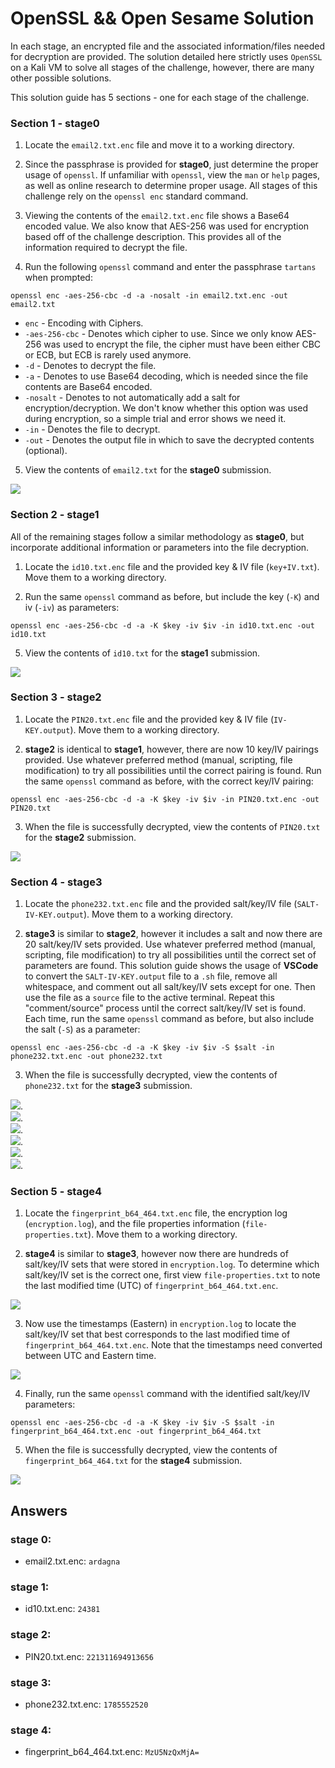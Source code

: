 # OpenSSL && Open Sesame Solution

In each stage, an encrypted file and the associated information/files needed for decryption are provided. The solution detailed here strictly uses `OpenSSL` on a Kali VM to solve all stages of the challenge, however, there are many other possible solutions.

This solution guide has 5 sections - one for each stage of the challenge.

### **Section 1 - stage0**

1. Locate the `email2.txt.enc` file and move it to a working directory.

2. Since the passphrase is provided for **stage0**, just determine the proper usage of `openssl`. If unfamiliar with `openssl`, view the `man` or `help` pages, as well as online research to determine proper usage. All stages of this challenge rely on the `openssl enc` standard command.

3. Viewing the contents of the `email2.txt.enc` file shows a Base64 encoded value. We also know that AES-256 was used for encryption based off of the challenge description. This provides all of the information required to decrypt the file.

4. Run the following `openssl` command and enter the passphrase `tartans` when prompted:

```
openssl enc -aes-256-cbc -d -a -nosalt -in email2.txt.enc -out email2.txt
```

- `enc` - Encoding with Ciphers.
- `-aes-256-cbc` - Denotes which cipher to use. Since we only know AES-256 was used to encrypt the file, the cipher must have been either CBC or ECB, but ECB is rarely used anymore.
- `-d` - Denotes to decrypt the file.
- `-a` - Denotes to use Base64 decoding, which is needed since the file contents are Base64 encoded.
- `-nosalt` - Denotes to not automatically add a salt for encryption/decryption. We don't know whether this option was used during encryption, so a simple trial and error shows we need it.
- `-in` - Denotes the file to decrypt.
- `-out` - Denotes the output file in which to save the decrypted contents (optional).

5. View the contents of `email2.txt` for the **stage0** submission. 

<img src="./img/image1.png">

### **Section 2 - stage1**

All of the remaining stages follow a similar methodology as **stage0**, but incorporate additional information or parameters into the file decryption.

1. Locate the `id10.txt.enc` file and the provided key & IV file (`key+IV.txt`). Move them to a working directory.

2. Run the same `openssl` command as before, but include the key (`-K`) and iv (`-iv`) as parameters:

```
openssl enc -aes-256-cbc -d -a -K $key -iv $iv -in id10.txt.enc -out id10.txt
```

5. View the contents of `id10.txt` for the **stage1** submission. 

<img src="./img/image2.png">

### **Section 3 - stage2**

1. Locate the `PIN20.txt.enc` file and the provided key & IV file (`IV-KEY.output`). Move them to a working directory.

2. **stage2** is identical to **stage1**, however, there are now 10 key/IV pairings provided. Use whatever preferred method (manual, scripting, file modification) to try all possibilities until the correct pairing is found. Run the same `openssl` command as before, with the correct key/IV pairing:

```
openssl enc -aes-256-cbc -d -a -K $key -iv $iv -in PIN20.txt.enc -out PIN20.txt
```

3. When the file is successfully decrypted, view the contents of `PIN20.txt` for the **stage2** submission. 

<img src="./img/image3.png">

### **Section 4 - stage3**

1. Locate the `phone232.txt.enc` file and the provided salt/key/IV file (`SALT-IV-KEY.output`). Move them to a working directory.

2. **stage3** is similar to **stage2**, however it includes a salt and now there are 20 salt/key/IV sets provided. Use whatever preferred method (manual, scripting, file modification) to try all possibilities until the correct set of parameters are found. This solution guide shows the usage of **VSCode** to convert the `SALT-IV-KEY.output` file to a `.sh` file, remove all whitespace, and comment out all salt/key/IV sets except for one. Then use the file as a `source` file to the active terminal. Repeat this "comment/source" process until the correct salt/key/IV set is found. Each time, run the same `openssl` command as before, but also include the salt (`-S`) as a parameter:

```
openssl enc -aes-256-cbc -d -a -K $key -iv $iv -S $salt -in phone232.txt.enc -out phone232.txt
```

3. When the file is successfully decrypted, view the contents of `phone232.txt` for the **stage3** submission. 

<img src="./img/image4.png">.  
<img src="./img/image5.png">.  
<img src="./img/image6.png">.  
<img src="./img/image7.png">.  
<img src="./img/image8.png">.  
<img src="./img/image9.png">.  

### **Section 5 - stage4**

1. Locate the `fingerprint_b64_464.txt.enc` file, the encryption log (`encryption.log`), and the file properties information (`file-properties.txt`). Move them to a working directory.

2. **stage4** is similar to **stage3**, however now there are hundreds of salt/key/IV sets that were stored in `encryption.log`. To determine which salt/key/IV set is the correct one, first view `file-properties.txt` to note the last modified time (UTC) of `fingerprint_b64_464.txt.enc`.

<img src="./img/image10.png">

3. Now use the timestamps (Eastern) in `encryption.log` to locate the salt/key/IV set that best corresponds to the last modified time of `fingerprint_b64_464.txt.enc`. Note that the timestamps need converted between UTC and Eastern time.

<img src="./img/image11.png">

4. Finally, run the same `openssl` command with the identified salt/key/IV parameters:

```
openssl enc -aes-256-cbc -d -a -K $key -iv $iv -S $salt -in fingerprint_b64_464.txt.enc -out fingerprint_b64_464.txt
```

5. When the file is successfully decrypted, view the contents of `fingerprint_b64_464.txt` for the **stage4** submission. 

<img src="./img/image12.png">

## Answers

### stage 0:
- email2.txt.enc: `ardagna`
### stage 1:
- id10.txt.enc: `24381`
### stage 2:
- PIN20.txt.enc: `221311694913656`
### stage 3:
- phone232.txt.enc: `1785552520`
### stage 4:
- fingerprint_b64_464.txt.enc: `MzU5NzQxMjA=`

